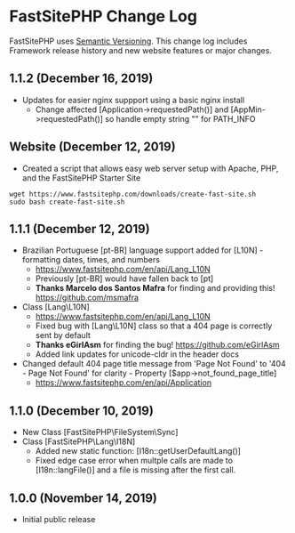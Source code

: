 # FastSitePHP Change Log

FastSitePHP uses [Semantic Versioning](https://docs.npmjs.com/about-semantic-versioning). This change log includes Framework release history and new website features or major changes.

## 1.1.2 (December 16, 2019)

* Updates for easier nginx suppport using a basic nginx install
  * Change affected [Application->requestedPath()] and [AppMin->requestedPath()] so handle empty string "" for PATH_INFO

## Website (December 12, 2019)

* Created a script that allows easy web server setup with Apache, PHP, and the FastSitePHP Starter Site

~~~
wget https://www.fastsitephp.com/downloads/create-fast-site.sh
sudo bash create-fast-site.sh
~~~

## 1.1.1 (December 12, 2019)

* Brazilian Portuguese [pt-BR] language support added for [L10N] - formatting dates, times, and numbers
  * https://www.fastsitephp.com/en/api/Lang_L10N
  * Previously [pt-BR] would have fallen back to [pt]
  * **Thanks Marcelo dos Santos Mafra** for finding and providing this! https://github.com/msmafra
* Class [Lang\L10N]
  * https://www.fastsitephp.com/en/api/Lang_L10N
  * Fixed bug with [Lang\L10N] class so that a 404 page is correctly sent by default
  * **Thanks eGirlAsm** for finding the bug! https://github.com/eGirlAsm
  * Added link updates for unicode-cldr in the header docs
* Changed default 404 page title message from 'Page Not Found' to '404 - Page Not Found' for clarity - Property [$app->not_found_page_title]
  * https://www.fastsitephp.com/en/api/Application

## 1.1.0 (December 10, 2019)

* New Class [FastSitePHP\FileSystem\Sync]
* Class [FastSitePHP\Lang\I18N] 
  * Added new static function: [I18n::getUserDefaultLang()]
  * Fixed edge case error when multple calls are made to [I18n::langFile()] and a file is missing after the first call.

## 1.0.0 (November 14, 2019)

* Initial public release
